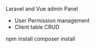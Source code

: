 Laravel and Vue admin Panel
- User Permission management
- Client table CRUD  


npm install
composer install
